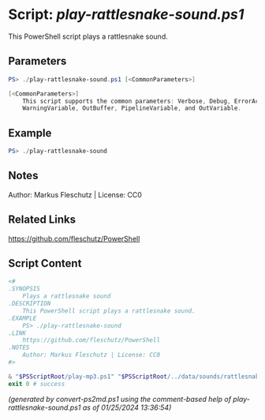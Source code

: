 Script: *play-rattlesnake-sound.ps1*
========================

This PowerShell script plays a rattlesnake sound.

Parameters
----------
```powershell
PS> ./play-rattlesnake-sound.ps1 [<CommonParameters>]

[<CommonParameters>]
    This script supports the common parameters: Verbose, Debug, ErrorAction, ErrorVariable, WarningAction, 
    WarningVariable, OutBuffer, PipelineVariable, and OutVariable.
```

Example
-------
```powershell
PS> ./play-rattlesnake-sound

```

Notes
-----
Author: Markus Fleschutz | License: CC0

Related Links
-------------
https://github.com/fleschutz/PowerShell

Script Content
--------------
```powershell
<#
.SYNOPSIS
	Plays a rattlesnake sound
.DESCRIPTION
	This PowerShell script plays a rattlesnake sound.
.EXAMPLE
	PS> ./play-rattlesnake-sound
.LINK
	https://github.com/fleschutz/PowerShell
.NOTES
	Author: Markus Fleschutz | License: CC0
#>

& "$PSScriptRoot/play-mp3.ps1" "$PSScriptRoot/../data/sounds/rattlesnake.mp3"
exit 0 # success
```

*(generated by convert-ps2md.ps1 using the comment-based help of play-rattlesnake-sound.ps1 as of 01/25/2024 13:36:54)*
